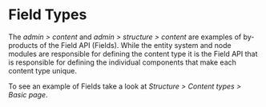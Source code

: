 # Field Types

The _admin &gt; content_ and _admin &gt; structure &gt; content_ are examples of by-products of the Field API \(Fields\). While the entity system and node modules are responsible for defining the content type it is the Field API that is responsible for defining the individual components that make each content type unique.

To see an example of Fields take a look at _Structure  &gt; Content types  &gt; Basic page_. 



